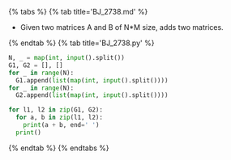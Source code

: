{% tabs %}
{% tab title='BJ_2738.md' %}

* Given two matrices A and B of N*M size, adds two matrices.

{% endtab %}
{% tab title='BJ_2738.py' %}

```py
N, _ = map(int, input().split())
G1, G2 = [], []
for _ in range(N):
  G1.append(list(map(int, input().split())))
for _ in range(N):
  G2.append(list(map(int, input().split())))

for l1, l2 in zip(G1, G2):
  for a, b in zip(l1, l2):
    print(a + b, end=' ')
  print()
```

{% endtab %}
{% endtabs %}